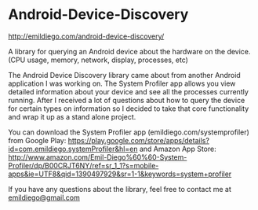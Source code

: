 Android-Device-Discovery
========================

http://emildiego.com/android-device-discovery/

A library for querying an Android device about the hardware on the device.  (CPU usage, memory, network, display, 
processes, etc)

The Android Device Discovery library came about from another Android application I was working on. The System Profiler 
app allows you view detailed information about your device and see all the processes currently running. After I received 
a lot of questions about how to query the device for certain types on information so I decided to take that core 
functionality and wrap it up as a stand alone project.

You can download the System Profiler app (emildiego.com/systemprofiler) from 
Google Play: https://play.google.com/store/apps/details?id=com.emildiego.systemProfiler&hl=en
and 
Amazon App Store: http://www.amazon.com/Emil-Diego%60%60-System-Profiler/dp/B00CRJT6NY/ref=sr_1_1?s=mobile-apps&ie=UTF8&qid=1390497929&sr=1-1&keywords=system+profiler

If you have any questions about the library, feel free to contact me at emildiego@gmail.com
